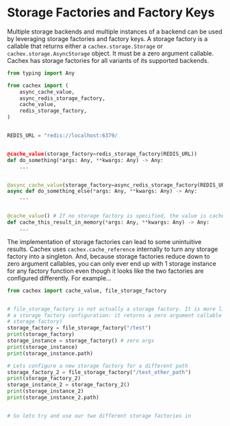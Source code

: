 # Storage Factories and Factory Keys
Multiple storage backends and multiple instances of a backend can be used by leveraging storage factories and factory keys. A storage factory is a callable that returns either a `cachex.storage.Storage` or `cachex.storage.AsyncStorage` object. It must be a zero argument callable. Cachex has storage factories for all variants of its supported backends.

```python
from typing import Any

from cachex import (
    async_cache_value,
    async_redis_storage_factory,
    cache_value,
    redis_storage_factory,
)


REDIS_URL = "redis://localhost:6379/


@cache_value(storage_factory=redis_storage_factory(REDIS_URL))
def do_something(*args: Any, **kwargs: Any) -> Any:
    ...


@async_cache_value(storage_factory=async_redis_storage_factory(REDIS_URL))
async def do_something_else(*args: Any, **kwargs: Any) -> Any:
    ...


@cache_value() # If no storage factory is specified, the value is cached in memory
def cache_this_result_in_memory(*args: Any, **kwargs: Any) -> Any:
    ...
```

The implementation of storage factories can lead to some unintuitive results. Cachex uses `cachex.cache_reference` internally to turn any storage factory into a singleton. And, because storage factories reduce down to zero argument callables, you can only ever end up with 1 storage instance for any factory function even though it looks like the two factories are configured differently. For example...

```python
from cachex import cache_value, file_storage_factory


# file_storage_factory is not actually a storage factory. It is more like a
# a storage factory configuration: it returns a zero argument callable (i.e a
# storage factory)
storage_factory = file_storage_factory("/test")
print(storage_factory)
storage_instance = storage_factory() # zero args
print(storage_instance)
print(storage_instance.path)

# Lets configure a new storage factory for a different path
storage_factory_2 = file_storage_factory("/test_other_path")
print(storage_factory_2)
storage_instance_2 = storage_factory_2()
print(storage_instance_2)
print(storage_instance_2.path)


# So lets try and use our two different storage factories in
```